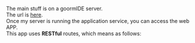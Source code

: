 The main stuff is on a goormIDE server.
<br>
The url is <a href="https://wdb-hhsoj.run-us-west2.goorm.io">here</a>.
<br>
Once my server is running the application service, you can access the web APP.
<br>
This app uses **RESTful** routes, which means as follows:
<br>
<div align="center>
  <table border=1>
    <tr>
      <td>operation</td>
      <td>url</td>
      <td>type</td>
      <td>description</td>
    </tr>             
    <tr>
      <td>index</td>
      <td>/campgrounds or /</td>
      <td>GET</td>
      <td>show the home page</td>
    </tr>            
    <tr>
      <td>new</td>
      <td>/campgrounds/new</td>
      <td>GET</td>
      <td>show the new page</td>
    </tr>             
    <tr>
      <td>create</td>
      <td>/campgrounds</td>
      <td>POST</td>
      <td>create a new campground and add it into the database</td>
    </tr>             
    <tr>
      <td>show</td>
      <td>/campgrounds/:id</td>
      <td>GET</td>
      <td>show a specific campground with id</td>
    </tr>             
    <tr>
      <td>edit</td>
      <td>/campgrounds/:id/edit</td>
      <td>GET</td>
      <td>show the edit page</td>
    </tr>             
    <tr>
      <td>update</td>
      <td>/campgrounds/:id</td>
      <td>PUT</td>
      <td>modify a campground in the database</td>
    </tr>             
    <tr>
      <td>delete</td>
      <td>/campgrounds/:id</td>
      <td>DELETE</td>
      <td>delete a specific campground with id</td>
    </tr>         
  </table>
</div>
